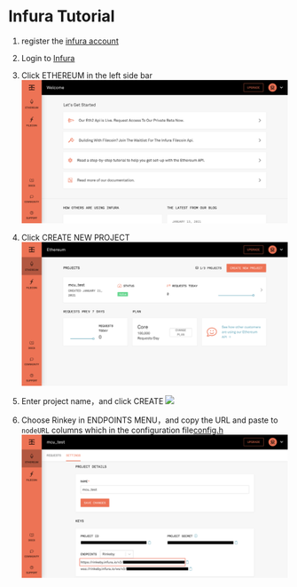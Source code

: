 # Infura Tutorial

1. register the [infura account](https://infura.io/register)

2. Login to [Infura](https://infura.io/login)

3. Click ETHEREUM in the left side bar
   ![](../image/ethereum.png)

4. Click CREATE NEW PROJECT
   ![](../image/create_new_project.png)

5. Enter project name，and click CREATE
   ![](https://i.imgur.com/26dhmMa.png)

6. Choose Rinkey in ENDPOINTS MENU，and copy the URL and paste to `nodeURL` columns which in the configuration file[config.h](../example/spo-client-example/config.h)
   ![](../image/copy_url.png)
